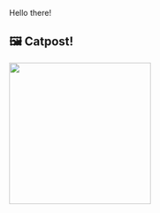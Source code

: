 Hello there!



## 🖼️ Catpost!

<sub>
    <img src="https://cdn2.thecatapi.com/images/cce.jpg" height="256">
</sub>

